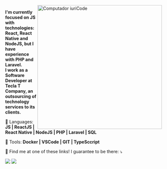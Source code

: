 <img src="https://image.freepik.com/free-vector/programmer-with-code-cat-book-coffee-vector-clip-art-illustration_138676-92.jpg" min-width="400px" max-width="400px" width="400px" align="right" alt="Computador iuriCode">

<p align="left">
  <strong>I'm currently focused on JS with technologies: React, React Native and NodeJS, but I have experience with PHP and Laravel.
 <br>I work as a Software Developer at Tecla T Company, an outsourcing of technology services to its clients.</strong>
</p>

<p align="left">
  🦄 Languages: <strong>JS | ReactJS | React Native | NodeJS | PHP | Laravel | SQL </strong>
</p>

<p align="left">
  💼 Tools: <strong> Docker | VSCode | GIT | TypeSccript</strong>
</p>

<p align="left">
  💌 Find me at one of these links! I guarantee to be there: ⤵️
</p>

<p align="left">
<!--   <a href="#" alt="Gmail">
  <img src="https://img.shields.io/badge/-Gmail-FF0000?style=flat-square&labelColor=FF0000&logo=gmail&logoColor=white&link=jafn92@gmail.com" /></a> -->

  <a href="https://www.linkedin.com/in/joaquim-alves-03741694/" alt="Linkedin">
  <img src="https://img.shields.io/badge/-Linkedin-0e76a8?style=flat-square&logo=Linkedin&logoColor=white&link=https://www.linkedin.com/in/joaquim-alves-03741694/" /></a>

  <a href="https://api.whatsapp.com/send?phone=5585986516133" alt="WhatsApp">
  <img src="https://img.shields.io/badge/-WhatsApp-25d366?style=flat-square&labelColor=25d366&logo=whatsapp&logoColor=white&link=https://api.whatsapp.com/send?phone=5585986516133"/></a>

<!--   <a href="#" alt="Facebook">
  <img src="https://img.shields.io/badge/-Facebook-3b5998?style=flat-square&labelColor=3b5998&logo=facebook&logoColor=white&link=LINK-DO-SEU-FACEBOOK"/></a> -->

<!--   <a href="#" alt="Instagram">
  <img src="https://img.shields.io/badge/-Instagram-DF0174?style=flat-square&labelColor=DF0174&logo=instagram&logoColor=white&link=LINK-DO-SEU-INSTAGRAM"/></a> -->
</p>  
